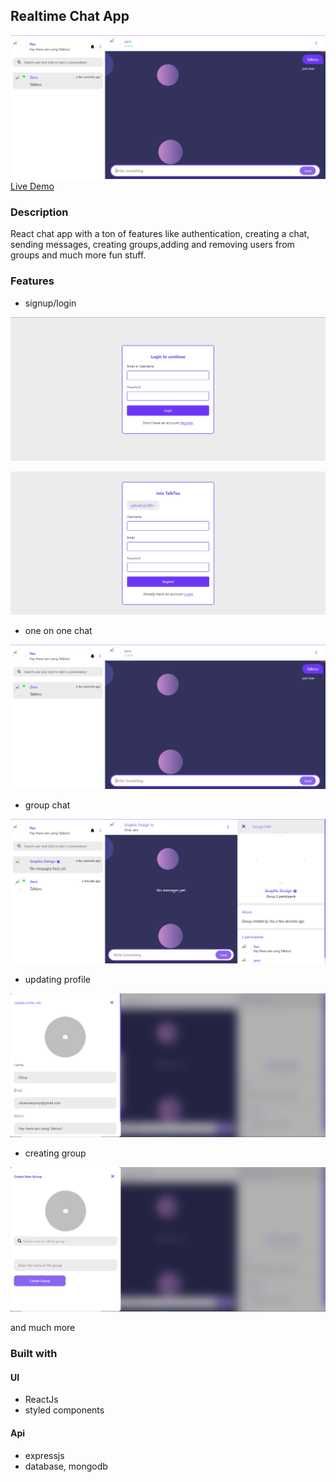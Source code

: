 ## Realtime Chat App

![App](assets/chat.PNG)
[Live Demo](https://talktoo.netlify.app/)

### Description

React chat app with a ton of features like authentication, creating a chat, sending messages, creating groups,adding and removing users from groups and much more fun stuff.

### Features

- signup/login

 ![react chat app](assets/login.PNG)

 ![react chat app](assets/register.PNG)

-  one on one chat

![react chat app](assets/chat.PNG)

-  group chat

![react chat app](assets/grp.PNG)

-  updating profile

![react chat app](assets/PROFILE.png)

-  creating group

![react chat app](assets/create%20group.PNG)

and much more

### Built with

 #### UI
- ReactJs
- styled components

#### Api
- expressjs
- database, mongodb






